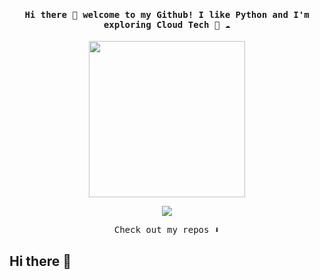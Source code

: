 <h4 align="center"><samp> Hi there 👋  welcome to my Github! I like Python and I'm exploring Cloud Tech 🐍 ☁️ </samp></h4>

<p align="center">
  <img width="250" src="https://media4.giphy.com/media/v1.Y2lkPTc5MGI3NjExMmdwNzZrOTB1Y3lkY2t5MzNjOG82N2M1NWdjejN0MWxzM29tM3FvaiZlcD12MV9pbnRlcm5hbF9naWZfYnlfaWQmY3Q9cw/PIoDTqScymsb7A6cN0/giphy.gif">
</p>


<p align="center">
<a href= "https://www.linkedin.com/in/dipashree311/"><img src="https://img.icons8.com/material-outlined/32/000000/linkedin.png"/></a>
</p>

<p align="center"><samp>
Check out my repos ⬇️  
  </samp>
</p>


## Hi there 👋

<!--
**deepashreeee/deepashreeee** is a ✨ _special_ ✨ repository because its `README.md` (this file) appears on your GitHub profile.

Here are some ideas to get you started:

- 🔭 I’m currently working on ...
- 🌱 I’m currently learning ...
- 👯 I’m looking to collaborate on ...
- 🤔 I’m looking for help with ...
- 💬 Ask me about ...
- 📫 How to reach me: ...
- 😄 Pronouns: ...
- ⚡ Fun fact: ...
-->
